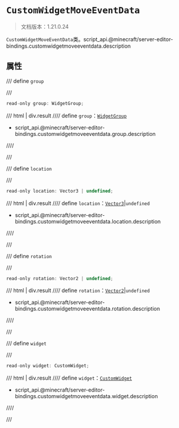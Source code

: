# `CustomWidgetMoveEventData`

> 文档版本：1.21.0.24

`CustomWidgetMoveEventData`类。script_api.@minecraft/server-editor-bindings.customwidgetmoveeventdata.description

## 属性

/// define
`group`


///

```js
read-only group: WidgetGroup;
```

/// html | div.result
//// define
`group`：[`WidgetGroup`](./widgetgroup.md)

- script_api.@minecraft/server-editor-bindings.customwidgetmoveeventdata.group.description


////

///


/// define
`location`


///

```js
read-only location: Vector3 | undefined;
```

/// html | div.result
//// define
`location`：[`Vector3`](../../server/beta/vector3.md)|`undefined`

- script_api.@minecraft/server-editor-bindings.customwidgetmoveeventdata.location.description


////

///


/// define
`rotation`


///

```js
read-only rotation: Vector2 | undefined;
```

/// html | div.result
//// define
`rotation`：[`Vector2`](../../server/beta/vector2.md)|`undefined`

- script_api.@minecraft/server-editor-bindings.customwidgetmoveeventdata.rotation.description


////

///


/// define
`widget`


///

```js
read-only widget: CustomWidget;
```

/// html | div.result
//// define
`widget`：[`CustomWidget`](./customwidget.md)

- script_api.@minecraft/server-editor-bindings.customwidgetmoveeventdata.widget.description


////

///

